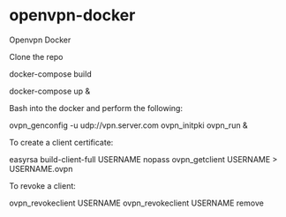 # openvpn-docker
Openvpn Docker

Clone the repo

docker-compose build

docker-compose up &

Bash into the docker and perform the following:

ovpn_genconfig -u udp://vpn.server.com
ovpn_initpki
ovpn_run &

To create a client certificate:

easyrsa build-client-full USERNAME nopass
ovpn_getclient USERNAME > USERNAME.ovpn

To revoke a client:

ovpn_revokeclient USERNAME
ovpn_revokeclient USERNAME remove
